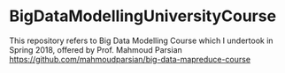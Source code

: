 # BigDataModellingUniversityCourse
This repository refers to Big Data Modelling Course which I undertook in Spring 2018, offered by Prof. Mahmoud Parsian 
https://github.com/mahmoudparsian/big-data-mapreduce-course
